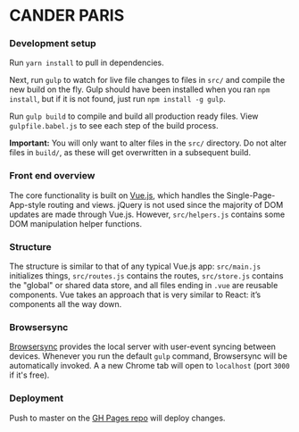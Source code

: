 # CANDER PARIS

### Development setup

Run `yarn install` to pull in dependencies.

Next, run `gulp` to watch for live file changes to files in `src/` and compile the new build on the fly. Gulp should have been installed when you ran `npm install`, but if it is not found, just run `npm install -g gulp`.

Run `gulp build` to compile and build all production ready files. View `gulpfile.babel.js` to see each step of the build process.

**Important:** You will only want to alter files in the `src/` directory. Do not alter files in `build/`, as these will get overwritten in a subsequent build.

### Front end overview

The core functionality is built on [Vue.js](https://vuejs.org/), which handles the Single-Page-App-style routing and views. jQuery is not used since the majority of DOM updates are made through Vue.js. However, `src/helpers.js` contains some DOM manipulation helper functions.

### Structure

The structure is similar to that of any typical Vue.js app: `src/main.js` initializes things, `src/routes.js` contains the routes, `src/store.js` contains the "global" or shared data store, and all files ending in `.vue` are reusable components. Vue takes an approach that is very similar to React: it’s components all the way down.

### Browsersync

[Browsersync](https://www.browsersync.io/) provides the local server with user-event syncing between devices. Whenever you run the default `gulp` command, Browsersync will be automatically invoked. A a new Chrome tab will open to `localhost` (port `3000` if it's free).

### Deployment

Push to master on the [GH Pages repo](https://github.com/eminny/eminny.github.io) will deploy changes. 
